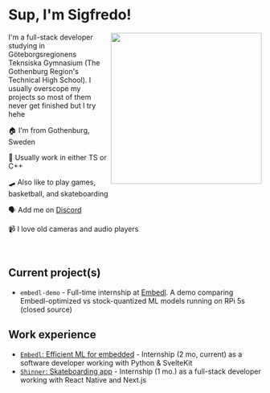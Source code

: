 # Sup, I'm Sigfredo!
 
<img align="right" src="https://d.lu.je/avatar/393368613652004877?size=300" width=300>

I'm a full-stack developer studying in Göteborgsregionens Teknsiska Gymnasium (The Gothenburg Region's Technical High School). I usually overscope my projects so most of them never get finished but I try hehe

 🏠 I'm from Gothenburg, Sweden

 💾 Usually work in either TS or C++

 🛹 Also like to play games, basketball, and skateboarding

 🗣 Add me on [Discord](https://discord.com/users/393368613652004877)

 📹 I love old cameras and audio players
 
<br>

## Current project(s)
- `embedl-demo` - Full-time internship at [Embedl](https://embedl.com). A demo comparing Embedl-optimized vs stock-quantized ML models running on RPi 5s (closed source)

## Work experience
- [`Embedl`: Efficient ML for embedded](https://embedl.com) - Internship (2 mo, current) as a software developer working with Python & SvelteKit 
- [`Shinner`: Skateboarding app](https://www.shinner.app/) - Internship (1 mo.) as a full-stack developer working with React Native and Next.js


<!---
oh, you found my notes... you are nosy aren't ya?

well, there isn't much to see here... not much of a commenter ya know..

--->
